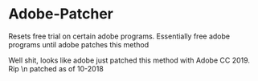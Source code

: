 # Adobe-Patcher
Resets free trial on certain adobe programs. 
Essentially free adobe programs until adobe patches this method


Well shit, looks like adobe just patched this method with Adobe CC 2019. Rip \n
patched as of 10-2018
